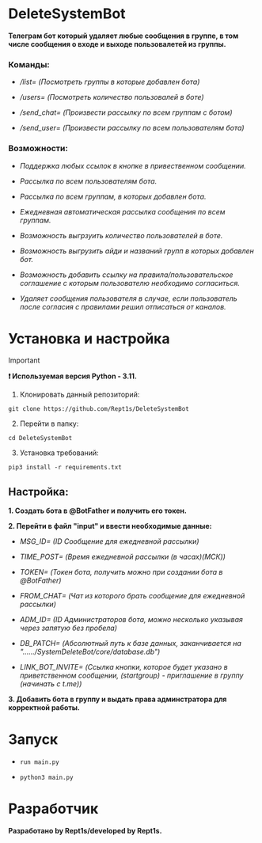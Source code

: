 # DeleteSystemBot

__Телеграм бот который удаляет любые сообщения в группе, в том числе сообщения о входе и выходе пользовалетей из группы.__


### Команды:

- _/list= (Посмотреть группы в которые добавлен бота)_

- _/users= (Посмотреть количество пользовалей в боте)_

- _/send_chat= (Произвести рассылку по всем группам с ботом)_

- _/send_user= (Произвести рассылку по всем пользователям бота)_



### Возможности:

- _Поддержка любых ссылок в кнопке в привественном сообщении._
  
- _Рассылка по всем пользователям бота._
  
- _Рассылка по всем группам, в которых добавлен бота._

- _Ежедневная автоматическая рассылка сообщения по всем группам._
  
- _Возможность выгрзуить количество пользователей в боте._

- _Возможность выгрузить айди и названий групп в которых добавлен бот._

- _Возможность добавить ссылку на правила/пользовательское соглашение с которым пользователю необходимо согласиться._

- _Удаляет сообщения пользователя в случае, если пользователь после согласия с правилами решил отписаться от каналов._



# Установка и настройка

> [!IMPORTANT]
> __❗ Используемая версия Python - 3.11.__


1. Клонировать данный репозиторий:

```git clone https://github.com/Rept1s/DeleteSystemBot```

2. Перейти в папку:

```cd DeleteSystemBot```

3. Установка требований:

```pip3 install -r requirements.txt```

## Настройка:

__1. Создать бота в @BotFather и получить его токен.__

__2. Перейти в файл "input" и ввести необходимые данные:__

- _MSG_ID= (ID Сообщение для ежедневной рассылки)_
  
- _TIME_POST= (Время ежедневной рассылки (в часах)(МСК))_

- _TOKEN= (Токен бота, получить можно при создании бота в @BotFather)_

- _FROM_CHAT= (Чат из которого брать сообщение для ежедневной рассылки)_
  
- _ADM_ID= (ID Администраторов бота, можно несколько указывая через запятую без пробела)_

- _DB_PATCH= (Абсолютный путь к базе данных, заканчивается на "....../SystemDeleteBot/core/database.db")_

- _LINK_BOT_INVITE= (Ссылка кнопки, которое будет указано в приветственном сообщении, (startgroup) - приглашение в группу (начинать с t.me))_

__3. Добавить бота в группу и выдать права админстратора для корректной работы.__



# Запуск

- ```run main.py```
  
- ```python3 main.py```
  
# Разработчик

__Разработано by Rept1s/developed by Rept1s.__
